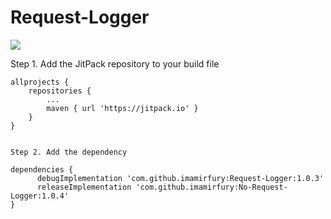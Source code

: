 # Request-Logger
[![](https://jitpack.io/v/imamirfury/Request-Logger.svg)](https://jitpack.io/#imamirfury/Request-Logger)

Step 1. Add the JitPack repository to your build file 

	allprojects {
		repositories {
			...
			maven { url 'https://jitpack.io' }
		}
	}
  
  
    Step 2. Add the dependency

	dependencies {
	      debugImplementation 'com.github.imamirfury:Request-Logger:1.0.3'
	      releaseImplementation 'com.github.imamirfury:No-Request-Logger:1.0.4'
	}
